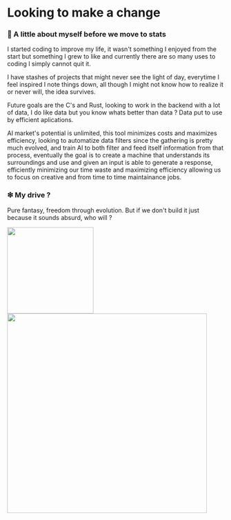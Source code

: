 # Looking to make a change

### 📓 A little about myself before we move to stats

 I started coding to improve my life, it wasn't something I enjoyed from the start but something I grew to like and currently there are so many uses to coding I simply cannot quit it.
  
  I have stashes of projects that might never see the light of day, everytime I feel inspired I note things down, all though I might not know how to realize it or never will, the idea survives.

  Future goals are the C's and Rust, looking to work in the backend with a lot of data, I do like data but you know whats better than data ? Data put to use by efficient aplications.

 AI market's potential is unlimited, this tool minimizes costs and maximizes efficiency, looking to automatize data filters since the gathering is pretty much evolved, and train AI to both filter and feed itself information from that process, eventually the goal is to create a machine that understands its surroundings and use and given an input is able to generate a response, efficiently minimizing our time waste and maximizing efficiency allowing us to focus on creative and from time to time maintainance jobs.

### ❇ My drive ? 

Pure fantasy, freedom through evolution. But if we don't build it just because it sounds absurd, who will ? 

<a href="https://github.com/AmadeusMoon/github-readme-stats">
  <img height=200 align="center" src="https://github-readme-stats.vercel.app/api?username=AmadeusMoon&theme=transparent" />
</a>
<a href='https://github.com/AmadeusMoon/github-readme-stats'>
  <img width=463 align="center" src='https://github-readme-stats.vercel.app/api/wakatime?username=AmadeusMoon&theme=transparent'/>
</a>



<!--
**AmadeusMoon/AmadeusMoon** is a ✨ _special_ ✨ repository because its `README.md` (this file) appears on your GitHub profile.

Here are some ideas to get you started:

- 🔭 I’m currently working on ...
- 🌱 I’m currently learning ...
- 👯 I’m looking to collaborate on ...
- 🤔 I’m looking for help with ...
- 💬 Ask me about ...
- 📫 How to reach me: ...
- 😄 Pronouns: ...
- ⚡ Fun fact: ...
-->
